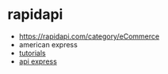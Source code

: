 # rapidapi

- <https://rapidapi.com/category/eCommerce>
- american express
- [tutorials](https://rapidapi.com/rene.meuselwitz/api/ali-express1/tutorials/howto-access-millions-of-product-data-easily-in-undert-10-minutes)
- [api express](https://rapidapi.com/rene.meuselwitz/api/ali-express1)

